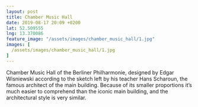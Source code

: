 ```yaml
---
layout: post
title: Chamber Music Hall
date: 2019-08-17 20:09 +0200
lat: 52.509555
lng: 13.370086
feature_image: "/assets/images/chamber_music_hall/1.jpg"
images: [
  /assets/images/chamber_music_hall/1.jpg
]
---
```


Chamber Music Hall of the Berliner Philharmonie, designed by Edgar Wisniewski according to the sketch left by his teacher Hans Scharoun, the famous architect of the main building. Because of its smaller proportions it’s much easier to comprehend than the iconic main building, and the architectural style is very similar.
